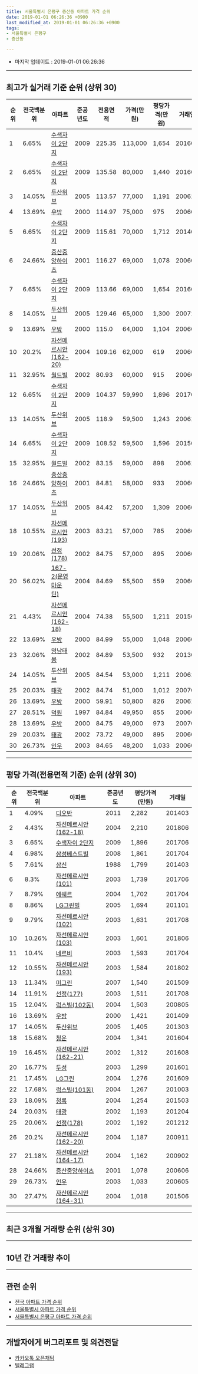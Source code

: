 ```yaml
---
title: 서울특별시 은평구 증산동 아파트 가격 순위
date: 2019-01-01 06:26:36 +0900
last_modified_at: 2019-01-01 06:26:36 +0900
tags:
- 서울특별시 은평구
- 증산동

---
```


* 마지막 업데이트 : 2019-01-01 06:26:36

---

## 최고가 실거래 기준 순위 (상위 30)


|순위|전국백분위|아파트|준공년도|전용면적|가격(만원)|평당가격(만원)|거래일|
|---|---|---|---|---|---|---|---|
|1|6.65%|[수색자이 2단지](https://search.naver.com/search.naver?query=%EC%84%9C%EC%9A%B8%ED%8A%B9%EB%B3%84%EC%8B%9C+%EC%9D%80%ED%8F%89%EA%B5%AC+%EC%A6%9D%EC%82%B0%EB%8F%99+%EC%88%98%EC%83%89%EC%9E%90%EC%9D%B4+2%EB%8B%A8%EC%A7%80)|2009|225.35|113,000|1,654|201603|
|2|6.65%|[수색자이 2단지](https://search.naver.com/search.naver?query=%EC%84%9C%EC%9A%B8%ED%8A%B9%EB%B3%84%EC%8B%9C+%EC%9D%80%ED%8F%89%EA%B5%AC+%EC%A6%9D%EC%82%B0%EB%8F%99+%EC%88%98%EC%83%89%EC%9E%90%EC%9D%B4+2%EB%8B%A8%EC%A7%80)|2009|135.58|80,000|1,440|201608|
|3|14.05%|[두산위브](https://search.naver.com/search.naver?query=%EC%84%9C%EC%9A%B8%ED%8A%B9%EB%B3%84%EC%8B%9C+%EC%9D%80%ED%8F%89%EA%B5%AC+%EC%A6%9D%EC%82%B0%EB%8F%99+%EB%91%90%EC%82%B0%EC%9C%84%EB%B8%8C)|2005|113.57|77,000|1,191|200610|
|4|13.69%|[우방](https://search.naver.com/search.naver?query=%EC%84%9C%EC%9A%B8%ED%8A%B9%EB%B3%84%EC%8B%9C+%EC%9D%80%ED%8F%89%EA%B5%AC+%EC%A6%9D%EC%82%B0%EB%8F%99+%EC%9A%B0%EB%B0%A9)|2000|114.97|75,000|975|200603|
|5|6.65%|[수색자이 2단지](https://search.naver.com/search.naver?query=%EC%84%9C%EC%9A%B8%ED%8A%B9%EB%B3%84%EC%8B%9C+%EC%9D%80%ED%8F%89%EA%B5%AC+%EC%A6%9D%EC%82%B0%EB%8F%99+%EC%88%98%EC%83%89%EC%9E%90%EC%9D%B4+2%EB%8B%A8%EC%A7%80)|2009|115.61|70,000|1,712|201401|
|6|24.66%|[증산중앙하이츠](https://search.naver.com/search.naver?query=%EC%84%9C%EC%9A%B8%ED%8A%B9%EB%B3%84%EC%8B%9C+%EC%9D%80%ED%8F%89%EA%B5%AC+%EC%A6%9D%EC%82%B0%EB%8F%99+%EC%A6%9D%EC%82%B0%EC%A4%91%EC%95%99%ED%95%98%EC%9D%B4%EC%B8%A0)|2001|116.27|69,000|1,078|200606|
|7|6.65%|[수색자이 2단지](https://search.naver.com/search.naver?query=%EC%84%9C%EC%9A%B8%ED%8A%B9%EB%B3%84%EC%8B%9C+%EC%9D%80%ED%8F%89%EA%B5%AC+%EC%A6%9D%EC%82%B0%EB%8F%99+%EC%88%98%EC%83%89%EC%9E%90%EC%9D%B4+2%EB%8B%A8%EC%A7%80)|2009|113.66|69,000|1,654|201608|
|8|14.05%|[두산위브](https://search.naver.com/search.naver?query=%EC%84%9C%EC%9A%B8%ED%8A%B9%EB%B3%84%EC%8B%9C+%EC%9D%80%ED%8F%89%EA%B5%AC+%EC%A6%9D%EC%82%B0%EB%8F%99+%EB%91%90%EC%82%B0%EC%9C%84%EB%B8%8C)|2005|129.46|65,000|1,300|200711|
|9|13.69%|[우방](https://search.naver.com/search.naver?query=%EC%84%9C%EC%9A%B8%ED%8A%B9%EB%B3%84%EC%8B%9C+%EC%9D%80%ED%8F%89%EA%B5%AC+%EC%A6%9D%EC%82%B0%EB%8F%99+%EC%9A%B0%EB%B0%A9)|2000|115.0|64,000|1,104|200602|
|10|20.2%|[자선메르시안(162-20)](https://search.naver.com/search.naver?query=%EC%84%9C%EC%9A%B8%ED%8A%B9%EB%B3%84%EC%8B%9C+%EC%9D%80%ED%8F%89%EA%B5%AC+%EC%A6%9D%EC%82%B0%EB%8F%99+%EC%9E%90%EC%84%A0%EB%A9%94%EB%A5%B4%EC%8B%9C%EC%95%88%28162-20%29)|2004|109.16|62,000|619|200609|
|11|32.95%|[월드빌](https://search.naver.com/search.naver?query=%EC%84%9C%EC%9A%B8%ED%8A%B9%EB%B3%84%EC%8B%9C+%EC%9D%80%ED%8F%89%EA%B5%AC+%EC%A6%9D%EC%82%B0%EB%8F%99+%EC%9B%94%EB%93%9C%EB%B9%8C)|2002|80.93|60,000|915|200606|
|12|6.65%|[수색자이 2단지](https://search.naver.com/search.naver?query=%EC%84%9C%EC%9A%B8%ED%8A%B9%EB%B3%84%EC%8B%9C+%EC%9D%80%ED%8F%89%EA%B5%AC+%EC%A6%9D%EC%82%B0%EB%8F%99+%EC%88%98%EC%83%89%EC%9E%90%EC%9D%B4+2%EB%8B%A8%EC%A7%80)|2009|104.37|59,990|1,896|201706|
|13|14.05%|[두산위브](https://search.naver.com/search.naver?query=%EC%84%9C%EC%9A%B8%ED%8A%B9%EB%B3%84%EC%8B%9C+%EC%9D%80%ED%8F%89%EA%B5%AC+%EC%A6%9D%EC%82%B0%EB%8F%99+%EB%91%90%EC%82%B0%EC%9C%84%EB%B8%8C)|2005|118.9|59,500|1,243|200610|
|14|6.65%|[수색자이 2단지](https://search.naver.com/search.naver?query=%EC%84%9C%EC%9A%B8%ED%8A%B9%EB%B3%84%EC%8B%9C+%EC%9D%80%ED%8F%89%EA%B5%AC+%EC%A6%9D%EC%82%B0%EB%8F%99+%EC%88%98%EC%83%89%EC%9E%90%EC%9D%B4+2%EB%8B%A8%EC%A7%80)|2009|108.52|59,500|1,596|201509|
|15|32.95%|[월드빌](https://search.naver.com/search.naver?query=%EC%84%9C%EC%9A%B8%ED%8A%B9%EB%B3%84%EC%8B%9C+%EC%9D%80%ED%8F%89%EA%B5%AC+%EC%A6%9D%EC%82%B0%EB%8F%99+%EC%9B%94%EB%93%9C%EB%B9%8C)|2002|83.15|59,000|898|200610|
|16|24.66%|[증산중앙하이츠](https://search.naver.com/search.naver?query=%EC%84%9C%EC%9A%B8%ED%8A%B9%EB%B3%84%EC%8B%9C+%EC%9D%80%ED%8F%89%EA%B5%AC+%EC%A6%9D%EC%82%B0%EB%8F%99+%EC%A6%9D%EC%82%B0%EC%A4%91%EC%95%99%ED%95%98%EC%9D%B4%EC%B8%A0)|2001|84.81|58,000|933|200608|
|17|14.05%|[두산위브](https://search.naver.com/search.naver?query=%EC%84%9C%EC%9A%B8%ED%8A%B9%EB%B3%84%EC%8B%9C+%EC%9D%80%ED%8F%89%EA%B5%AC+%EC%A6%9D%EC%82%B0%EB%8F%99+%EB%91%90%EC%82%B0%EC%9C%84%EB%B8%8C)|2005|84.42|57,200|1,309|200602|
|18|10.55%|[자선메르시안(193)](https://search.naver.com/search.naver?query=%EC%84%9C%EC%9A%B8%ED%8A%B9%EB%B3%84%EC%8B%9C+%EC%9D%80%ED%8F%89%EA%B5%AC+%EC%A6%9D%EC%82%B0%EB%8F%99+%EC%9E%90%EC%84%A0%EB%A9%94%EB%A5%B4%EC%8B%9C%EC%95%88%28193%29)|2003|83.21|57,000|785|200603|
|19|20.06%|[선정(178)](https://search.naver.com/search.naver?query=%EC%84%9C%EC%9A%B8%ED%8A%B9%EB%B3%84%EC%8B%9C+%EC%9D%80%ED%8F%89%EA%B5%AC+%EC%A6%9D%EC%82%B0%EB%8F%99+%EC%84%A0%EC%A0%95%28178%29)|2002|84.75|57,000|895|200609|
|20|56.02%|[167-2(문영마운틴)](https://search.naver.com/search.naver?query=%EC%84%9C%EC%9A%B8%ED%8A%B9%EB%B3%84%EC%8B%9C+%EC%9D%80%ED%8F%89%EA%B5%AC+%EC%A6%9D%EC%82%B0%EB%8F%99+167-2%28%EB%AC%B8%EC%98%81%EB%A7%88%EC%9A%B4%ED%8B%B4%29)|2004|84.69|55,500|559|200602|
|21|4.43%|[자선메르시안(162-18)](https://search.naver.com/search.naver?query=%EC%84%9C%EC%9A%B8%ED%8A%B9%EB%B3%84%EC%8B%9C+%EC%9D%80%ED%8F%89%EA%B5%AC+%EC%A6%9D%EC%82%B0%EB%8F%99+%EC%9E%90%EC%84%A0%EB%A9%94%EB%A5%B4%EC%8B%9C%EC%95%88%28162-18%29)|2004|74.38|55,500|1,211|201507|
|22|13.69%|[우방](https://search.naver.com/search.naver?query=%EC%84%9C%EC%9A%B8%ED%8A%B9%EB%B3%84%EC%8B%9C+%EC%9D%80%ED%8F%89%EA%B5%AC+%EC%A6%9D%EC%82%B0%EB%8F%99+%EC%9A%B0%EB%B0%A9)|2000|84.99|55,000|1,048|200606|
|23|32.06%|[명남태봉](https://search.naver.com/search.naver?query=%EC%84%9C%EC%9A%B8%ED%8A%B9%EB%B3%84%EC%8B%9C+%EC%9D%80%ED%8F%89%EA%B5%AC+%EC%A6%9D%EC%82%B0%EB%8F%99+%EB%AA%85%EB%82%A8%ED%83%9C%EB%B4%89)|2002|84.89|53,500|932|201306|
|24|14.05%|[두산위브](https://search.naver.com/search.naver?query=%EC%84%9C%EC%9A%B8%ED%8A%B9%EB%B3%84%EC%8B%9C+%EC%9D%80%ED%8F%89%EA%B5%AC+%EC%A6%9D%EC%82%B0%EB%8F%99+%EB%91%90%EC%82%B0%EC%9C%84%EB%B8%8C)|2005|84.54|53,000|1,211|200610|
|25|20.03%|[태광](https://search.naver.com/search.naver?query=%EC%84%9C%EC%9A%B8%ED%8A%B9%EB%B3%84%EC%8B%9C+%EC%9D%80%ED%8F%89%EA%B5%AC+%EC%A6%9D%EC%82%B0%EB%8F%99+%ED%83%9C%EA%B4%91)|2002|84.74|51,000|1,012|200701|
|26|13.69%|[우방](https://search.naver.com/search.naver?query=%EC%84%9C%EC%9A%B8%ED%8A%B9%EB%B3%84%EC%8B%9C+%EC%9D%80%ED%8F%89%EA%B5%AC+%EC%A6%9D%EC%82%B0%EB%8F%99+%EC%9A%B0%EB%B0%A9)|2000|59.91|50,800|826|200612|
|27|28.51%|[덕원](https://search.naver.com/search.naver?query=%EC%84%9C%EC%9A%B8%ED%8A%B9%EB%B3%84%EC%8B%9C+%EC%9D%80%ED%8F%89%EA%B5%AC+%EC%A6%9D%EC%82%B0%EB%8F%99+%EB%8D%95%EC%9B%90)|1997|84.84|49,950|855|200605|
|28|13.69%|[우방](https://search.naver.com/search.naver?query=%EC%84%9C%EC%9A%B8%ED%8A%B9%EB%B3%84%EC%8B%9C+%EC%9D%80%ED%8F%89%EA%B5%AC+%EC%A6%9D%EC%82%B0%EB%8F%99+%EC%9A%B0%EB%B0%A9)|2000|84.75|49,000|973|200701|
|29|20.03%|[태광](https://search.naver.com/search.naver?query=%EC%84%9C%EC%9A%B8%ED%8A%B9%EB%B3%84%EC%8B%9C+%EC%9D%80%ED%8F%89%EA%B5%AC+%EC%A6%9D%EC%82%B0%EB%8F%99+%ED%83%9C%EA%B4%91)|2002|73.72|49,000|895|200607|
|30|26.73%|[인우](https://search.naver.com/search.naver?query=%EC%84%9C%EC%9A%B8%ED%8A%B9%EB%B3%84%EC%8B%9C+%EC%9D%80%ED%8F%89%EA%B5%AC+%EC%A6%9D%EC%82%B0%EB%8F%99+%EC%9D%B8%EC%9A%B0)|2003|84.65|48,200|1,033|200605|


---

## 평당 가격(전용면적 기준) 순위 (상위 30)


|순위|전국백분위|아파트|준공년도|평당가격(만원)|거래일|
|---|---|---|---|---|---|
|1|4.09%|[디오반](https://search.naver.com/search.naver?query=%EC%84%9C%EC%9A%B8%ED%8A%B9%EB%B3%84%EC%8B%9C+%EC%9D%80%ED%8F%89%EA%B5%AC+%EC%A6%9D%EC%82%B0%EB%8F%99+%EB%94%94%EC%98%A4%EB%B0%98)|2011|2,282|201403|
|2|4.43%|[자선메르시안(162-18)](https://search.naver.com/search.naver?query=%EC%84%9C%EC%9A%B8%ED%8A%B9%EB%B3%84%EC%8B%9C+%EC%9D%80%ED%8F%89%EA%B5%AC+%EC%A6%9D%EC%82%B0%EB%8F%99+%EC%9E%90%EC%84%A0%EB%A9%94%EB%A5%B4%EC%8B%9C%EC%95%88%28162-18%29)|2004|2,210|201806|
|3|6.65%|[수색자이 2단지](https://search.naver.com/search.naver?query=%EC%84%9C%EC%9A%B8%ED%8A%B9%EB%B3%84%EC%8B%9C+%EC%9D%80%ED%8F%89%EA%B5%AC+%EC%A6%9D%EC%82%B0%EB%8F%99+%EC%88%98%EC%83%89%EC%9E%90%EC%9D%B4+2%EB%8B%A8%EC%A7%80)|2009|1,896|201706|
|4|6.98%|[삼성베스트빌](https://search.naver.com/search.naver?query=%EC%84%9C%EC%9A%B8%ED%8A%B9%EB%B3%84%EC%8B%9C+%EC%9D%80%ED%8F%89%EA%B5%AC+%EC%A6%9D%EC%82%B0%EB%8F%99+%EC%82%BC%EC%84%B1%EB%B2%A0%EC%8A%A4%ED%8A%B8%EB%B9%8C)|2008|1,861|201704|
|5|7.61%|[삼신](https://search.naver.com/search.naver?query=%EC%84%9C%EC%9A%B8%ED%8A%B9%EB%B3%84%EC%8B%9C+%EC%9D%80%ED%8F%89%EA%B5%AC+%EC%A6%9D%EC%82%B0%EB%8F%99+%EC%82%BC%EC%8B%A0)|1988|1,799|201403|
|6|8.3%|[자선메르시안(101)](https://search.naver.com/search.naver?query=%EC%84%9C%EC%9A%B8%ED%8A%B9%EB%B3%84%EC%8B%9C+%EC%9D%80%ED%8F%89%EA%B5%AC+%EC%A6%9D%EC%82%B0%EB%8F%99+%EC%9E%90%EC%84%A0%EB%A9%94%EB%A5%B4%EC%8B%9C%EC%95%88%28101%29)|2003|1,739|201706|
|7|8.79%|[에쉐르](https://search.naver.com/search.naver?query=%EC%84%9C%EC%9A%B8%ED%8A%B9%EB%B3%84%EC%8B%9C+%EC%9D%80%ED%8F%89%EA%B5%AC+%EC%A6%9D%EC%82%B0%EB%8F%99+%EC%97%90%EC%89%90%EB%A5%B4)|2004|1,702|201704|
|8|8.86%|[LG그린빌](https://search.naver.com/search.naver?query=%EC%84%9C%EC%9A%B8%ED%8A%B9%EB%B3%84%EC%8B%9C+%EC%9D%80%ED%8F%89%EA%B5%AC+%EC%A6%9D%EC%82%B0%EB%8F%99+LG%EA%B7%B8%EB%A6%B0%EB%B9%8C)|2005|1,694|201101|
|9|9.79%|[자선메르시안(102)](https://search.naver.com/search.naver?query=%EC%84%9C%EC%9A%B8%ED%8A%B9%EB%B3%84%EC%8B%9C+%EC%9D%80%ED%8F%89%EA%B5%AC+%EC%A6%9D%EC%82%B0%EB%8F%99+%EC%9E%90%EC%84%A0%EB%A9%94%EB%A5%B4%EC%8B%9C%EC%95%88%28102%29)|2003|1,631|201708|
|10|10.26%|[자선메르시안(103)](https://search.naver.com/search.naver?query=%EC%84%9C%EC%9A%B8%ED%8A%B9%EB%B3%84%EC%8B%9C+%EC%9D%80%ED%8F%89%EA%B5%AC+%EC%A6%9D%EC%82%B0%EB%8F%99+%EC%9E%90%EC%84%A0%EB%A9%94%EB%A5%B4%EC%8B%9C%EC%95%88%28103%29)|2003|1,601|201806|
|11|10.4%|[네르비](https://search.naver.com/search.naver?query=%EC%84%9C%EC%9A%B8%ED%8A%B9%EB%B3%84%EC%8B%9C+%EC%9D%80%ED%8F%89%EA%B5%AC+%EC%A6%9D%EC%82%B0%EB%8F%99+%EB%84%A4%EB%A5%B4%EB%B9%84)|2003|1,593|201704|
|12|10.55%|[자선메르시안(193)](https://search.naver.com/search.naver?query=%EC%84%9C%EC%9A%B8%ED%8A%B9%EB%B3%84%EC%8B%9C+%EC%9D%80%ED%8F%89%EA%B5%AC+%EC%A6%9D%EC%82%B0%EB%8F%99+%EC%9E%90%EC%84%A0%EB%A9%94%EB%A5%B4%EC%8B%9C%EC%95%88%28193%29)|2003|1,584|201802|
|13|11.34%|[미그린](https://search.naver.com/search.naver?query=%EC%84%9C%EC%9A%B8%ED%8A%B9%EB%B3%84%EC%8B%9C+%EC%9D%80%ED%8F%89%EA%B5%AC+%EC%A6%9D%EC%82%B0%EB%8F%99+%EB%AF%B8%EA%B7%B8%EB%A6%B0)|2007|1,540|201509|
|14|11.91%|[선정(177)](https://search.naver.com/search.naver?query=%EC%84%9C%EC%9A%B8%ED%8A%B9%EB%B3%84%EC%8B%9C+%EC%9D%80%ED%8F%89%EA%B5%AC+%EC%A6%9D%EC%82%B0%EB%8F%99+%EC%84%A0%EC%A0%95%28177%29)|2003|1,511|201708|
|15|12.04%|[럭스빌(102동)](https://search.naver.com/search.naver?query=%EC%84%9C%EC%9A%B8%ED%8A%B9%EB%B3%84%EC%8B%9C+%EC%9D%80%ED%8F%89%EA%B5%AC+%EC%A6%9D%EC%82%B0%EB%8F%99+%EB%9F%AD%EC%8A%A4%EB%B9%8C%28102%EB%8F%99%29)|2004|1,503|200805|
|16|13.69%|[우방](https://search.naver.com/search.naver?query=%EC%84%9C%EC%9A%B8%ED%8A%B9%EB%B3%84%EC%8B%9C+%EC%9D%80%ED%8F%89%EA%B5%AC+%EC%A6%9D%EC%82%B0%EB%8F%99+%EC%9A%B0%EB%B0%A9)|2000|1,421|201409|
|17|14.05%|[두산위브](https://search.naver.com/search.naver?query=%EC%84%9C%EC%9A%B8%ED%8A%B9%EB%B3%84%EC%8B%9C+%EC%9D%80%ED%8F%89%EA%B5%AC+%EC%A6%9D%EC%82%B0%EB%8F%99+%EB%91%90%EC%82%B0%EC%9C%84%EB%B8%8C)|2005|1,405|201303|
|18|15.68%|[청운](https://search.naver.com/search.naver?query=%EC%84%9C%EC%9A%B8%ED%8A%B9%EB%B3%84%EC%8B%9C+%EC%9D%80%ED%8F%89%EA%B5%AC+%EC%A6%9D%EC%82%B0%EB%8F%99+%EC%B2%AD%EC%9A%B4)|2004|1,341|201604|
|19|16.45%|[자선메르시안(162-21)](https://search.naver.com/search.naver?query=%EC%84%9C%EC%9A%B8%ED%8A%B9%EB%B3%84%EC%8B%9C+%EC%9D%80%ED%8F%89%EA%B5%AC+%EC%A6%9D%EC%82%B0%EB%8F%99+%EC%9E%90%EC%84%A0%EB%A9%94%EB%A5%B4%EC%8B%9C%EC%95%88%28162-21%29)|2002|1,312|201608|
|20|16.77%|[두성](https://search.naver.com/search.naver?query=%EC%84%9C%EC%9A%B8%ED%8A%B9%EB%B3%84%EC%8B%9C+%EC%9D%80%ED%8F%89%EA%B5%AC+%EC%A6%9D%EC%82%B0%EB%8F%99+%EB%91%90%EC%84%B1)|2003|1,299|201601|
|21|17.45%|[LG그린](https://search.naver.com/search.naver?query=%EC%84%9C%EC%9A%B8%ED%8A%B9%EB%B3%84%EC%8B%9C+%EC%9D%80%ED%8F%89%EA%B5%AC+%EC%A6%9D%EC%82%B0%EB%8F%99+LG%EA%B7%B8%EB%A6%B0)|2004|1,276|201609|
|22|17.68%|[럭스빌(101동)](https://search.naver.com/search.naver?query=%EC%84%9C%EC%9A%B8%ED%8A%B9%EB%B3%84%EC%8B%9C+%EC%9D%80%ED%8F%89%EA%B5%AC+%EC%A6%9D%EC%82%B0%EB%8F%99+%EB%9F%AD%EC%8A%A4%EB%B9%8C%28101%EB%8F%99%29)|2004|1,267|201003|
|23|18.09%|[청록](https://search.naver.com/search.naver?query=%EC%84%9C%EC%9A%B8%ED%8A%B9%EB%B3%84%EC%8B%9C+%EC%9D%80%ED%8F%89%EA%B5%AC+%EC%A6%9D%EC%82%B0%EB%8F%99+%EC%B2%AD%EB%A1%9D)|2004|1,254|201503|
|24|20.03%|[태광](https://search.naver.com/search.naver?query=%EC%84%9C%EC%9A%B8%ED%8A%B9%EB%B3%84%EC%8B%9C+%EC%9D%80%ED%8F%89%EA%B5%AC+%EC%A6%9D%EC%82%B0%EB%8F%99+%ED%83%9C%EA%B4%91)|2002|1,193|201204|
|25|20.06%|[선정(178)](https://search.naver.com/search.naver?query=%EC%84%9C%EC%9A%B8%ED%8A%B9%EB%B3%84%EC%8B%9C+%EC%9D%80%ED%8F%89%EA%B5%AC+%EC%A6%9D%EC%82%B0%EB%8F%99+%EC%84%A0%EC%A0%95%28178%29)|2002|1,192|201212|
|26|20.2%|[자선메르시안(162-20)](https://search.naver.com/search.naver?query=%EC%84%9C%EC%9A%B8%ED%8A%B9%EB%B3%84%EC%8B%9C+%EC%9D%80%ED%8F%89%EA%B5%AC+%EC%A6%9D%EC%82%B0%EB%8F%99+%EC%9E%90%EC%84%A0%EB%A9%94%EB%A5%B4%EC%8B%9C%EC%95%88%28162-20%29)|2004|1,187|200911|
|27|21.18%|[자선메르시안(164-17)](https://search.naver.com/search.naver?query=%EC%84%9C%EC%9A%B8%ED%8A%B9%EB%B3%84%EC%8B%9C+%EC%9D%80%ED%8F%89%EA%B5%AC+%EC%A6%9D%EC%82%B0%EB%8F%99+%EC%9E%90%EC%84%A0%EB%A9%94%EB%A5%B4%EC%8B%9C%EC%95%88%28164-17%29)|2004|1,162|200902|
|28|24.66%|[증산중앙하이츠](https://search.naver.com/search.naver?query=%EC%84%9C%EC%9A%B8%ED%8A%B9%EB%B3%84%EC%8B%9C+%EC%9D%80%ED%8F%89%EA%B5%AC+%EC%A6%9D%EC%82%B0%EB%8F%99+%EC%A6%9D%EC%82%B0%EC%A4%91%EC%95%99%ED%95%98%EC%9D%B4%EC%B8%A0)|2001|1,078|200606|
|29|26.73%|[인우](https://search.naver.com/search.naver?query=%EC%84%9C%EC%9A%B8%ED%8A%B9%EB%B3%84%EC%8B%9C+%EC%9D%80%ED%8F%89%EA%B5%AC+%EC%A6%9D%EC%82%B0%EB%8F%99+%EC%9D%B8%EC%9A%B0)|2003|1,033|200605|
|30|27.47%|[자산메르시안(164-31)](https://search.naver.com/search.naver?query=%EC%84%9C%EC%9A%B8%ED%8A%B9%EB%B3%84%EC%8B%9C+%EC%9D%80%ED%8F%89%EA%B5%AC+%EC%A6%9D%EC%82%B0%EB%8F%99+%EC%9E%90%EC%82%B0%EB%A9%94%EB%A5%B4%EC%8B%9C%EC%95%88%28164-31%29)|2004|1,018|201506|


---

## 최근 3개월 거래량 순위 (상위 30)


<div style="width:100%;">
    <canvas id="deal_count_ranking" height="250"></canvas>
</div>


<script>
new Chart(document.getElementById("deal_count_ranking"), {
    type: 'horizontalBar',
    data: {
        labels: ['우방', '자선메르시안(101)', '디오반'],
        datasets: [{
            label: '실거래 수',
            data: [1, 1, 1],
            borderColor: "rgba(255, 0, 128, 1)",
            backgroundColor: "rgba(255, 0, 128, 0.5)",
            fill: false,
        }]
    },
    options: {
        responsive: true,
        title: {
            display: true,
            text: '최근 3개월 거래량 순위'
        },
        tooltips: {
            mode: 'index',
            intersect: false,
            callbacks: {
                title: function(tooltipItems, data) {
                    return "실거래 수:";
                },
                label: function(tooltipItem, data) {
                    return data.labels[tooltipItem.index] + ": " + tooltipItem.xLabel;
                }
            }
        },
        hover: {
            mode: 'nearest',
            intersect: true
        },
        scales: {
            xAxes: [{
                display: true,
                scaleLabel: {
                    display: true,
                    labelString: '실거래 수'
                },
                ticks: {
                    suggestedMin: 0,
                }
            }],
            yAxes: [{
                display: true,
                ticks: {
                    autoSkip: false,
                    callback: function(value, index, values) {
                        if (value.length > 15)
                            return value.substr(0, 13) + "...";
                        else
                            return value;
                    }
                },
                scaleLabel: {
                    display: false,
                }
            }]
        }
    }
});

</script>


---

## 10년 간 거래량 추이


<div style="width:100%;">
    <canvas id="deal_progress" height="250"></canvas>
</div>

<script>
new Chart(document.getElementById("deal_progress"), {
    type: 'line',
    data: {
        labels: ['200901','200902','200903','200904','200905','200906','200907','200908','200909','200910','200911','200912','201001','201002','201003','201004','201005','201006','201007','201008','201009','201010','201011','201012','201101','201102','201103','201104','201105','201106','201107','201108','201109','201110','201111','201112','201201','201202','201203','201204','201205','201206','201207','201208','201209','201210','201211','201212','201301','201302','201303','201304','201305','201306','201307','201308','201309','201310','201311','201312','201401','201402','201403','201404','201405','201406','201407','201408','201409','201410','201411','201412','201501','201502','201503','201504','201505','201506','201507','201508','201509','201510','201511','201512','201601','201602','201603','201604','201605','201606','201607','201608','201609','201610','201611','201612','201701','201702','201703','201704','201705','201706','201707','201708','201709','201710','201711','201712','201801','201802','201803','201804','201805','201806','201807','201808','201809','201810','201811','201812','201901'],
        datasets: [{
            label: '실거래 수',
            pointRadius: 1,
            data: [2, 4, 2, 5, 7, 10, 11, 8, 8, 11, 2, 5, 6, 4, 6, 0, 2, 1, 1, 4, 3, 2, 5, 4, 6, 1, 5, 11, 3, 3, 5, 6, 5, 3, 4, 1, 1, 6, 6, 4, 5, 2, 3, 1, 8, 7, 1, 7, 0, 3, 13, 3, 4, 4, 3, 6, 7, 9, 7, 4, 13, 8, 13, 6, 9, 10, 12, 12, 8, 7, 5, 7, 5, 11, 14, 15, 14, 14, 18, 13, 8, 11, 10, 7, 11, 9, 19, 18, 9, 11, 13, 15, 27, 15, 7, 3, 3, 8, 12, 14, 10, 20, 15, 12, 11, 0, 5, 5, 16, 22, 14, 7, 8, 13, 14, 11, 15, 4, 2, 1, 0],
            borderColor: "rgba(255, 201, 14, 1)",
            backgroundColor: "rgba(255, 201, 14, 0.5)",
            fill: true,
        }]
    },
    options: {
        responsive: true,
        title: {
            display: true,
            text: '10년간 거래량 추이'
        },
        tooltips: {
            mode: 'index',
            intersect: false,
        },
        hover: {
            mode: 'nearest',
            intersect: true
        },
        scales: {
            xAxes: [{
                display: true,
                scaleLabel: {
                    display: true,
                    labelString: '년/월'
                }
            }],
            yAxes: [{
                display: true,
                ticks: {
                    suggestedMin: 0,
                },
                scaleLabel: {
                    display: true,
                    labelString: '실거래 수'
                }
            }]
        }
    }
});

</script>


---

## 관련 순위

- [전국 아파트 가격 순위](https://inasie.github.io/apt-ranking/전국)
- [서울특별시 아파트 가격 순위](https://inasie.github.io/apt-ranking/서울특별시)
- [서울특별시 은평구 아파트 가격 순위](https://inasie.github.io/apt-ranking/서울특별시-은평구)


---

## 개발자에게 버그리포트 및 의견전달

- [카카오톡 오픈채팅](https://open.kakao.com/o/gLJUAP4)
- [텔레그램](https://t.me/inasie)

